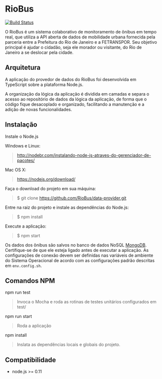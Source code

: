 RioBus
======

[![Build Status](https://snap-ci.com/RioBus/data-provider/branch/master/build_image)](https://snap-ci.com/RioBus/data-provider/branch/master)

O RioBus é um sistema colaborativo de monitoramento de ônibus em tempo real, que utiliza a API aberta de dados de
mobilidade urbana fornecida pela parceria entre a Prefeitura do Rio de Janeiro e a FETRANSPOR.
Seu objetivo principal é ajudar o cidadão, seja ele morador ou visitante, do Rio de Janeiro a se deslocar pela cidade.


Arquitetura
-----------

A aplicação do provedor de dados do RioBus foi desenvolvida em TypeScript sobre a plataforma Node.js.

A organização da lógica da aplicação é dividida em camadas e separa o acesso ao repositório de dados da lógica da aplicação,
de forma que o código fique desacoplado e organizado, facilitando a manutenção e a adição de novas funcionalidades.


Instalação
----------

Instale o Node.js

Windows e Linux:
> http://nodebr.com/instalando-node-js-atraves-do-gerenciador-de-pacotes/

Mac OS X:
> https://nodejs.org/download/

Faça o download do projeto em sua máquina:
> $ git clone https://github.com/RioBus/data-provider.git

Entre na raiz do projeto e instale as dependências do Node.js:
> $ npm install

Execute a aplicação:
> $ npm start

Os dados dos ônibus são salvos no banco de dados NoSQL [MongoDB](https://www.mongodb.org/). Certifique-se de que ele 
esteja ligado antes de executar a aplicação. As configurações de conexão devem ser definidas nas variáveis de ambiente do
Sistema Operacional de acordo com as configurações padrão descritas em ```env.config.sh```.

Comandos NPM
------------

npm run test
> Invoca o Mocha e roda as rotinas de testes unitários configurados em test/

npm run start
> Roda a aplicação

npm install
> Inslata as dependências locais e globais do projeto.

Compatibilidade
---------------

* node.js >= 0.11

